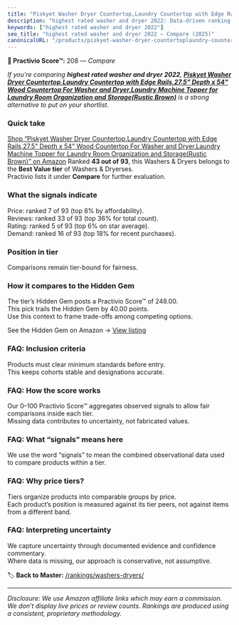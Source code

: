 ```yaml
---
title: "Piskyet Washer Dryer Countertop,Laundry Countertop with Edge Rails,27.5\" Depth x 54\" Wood Countertop For Washer and Dryer,Laundry Machine Topper for Laundry Room Organization and Storage(Rustic Brown)"
description: "highest rated washer and dryer 2022: Data-driven ranking using the Practivio Score™. Positioned by quality, value, demand, findability, momentum."
keywords: ["highest rated washer and dryer 2022"]
seo_title: "highest rated washer and dryer 2022 — Compare (2025)"
canonicalURL: "/products/piskyet-washer-dryer-countertoplaundry-countertop-with-edge-rails275-depth-x-54-wood-countertop-for-washer-and-dryerlaundry-machine-topper-for-laundry-room-organization-and-storagerustic-brown-B0D9RZFC6T/"
---
```


**🛒 Practivio Score™:** 208 — _Compare_


*If you're comparing **highest rated washer and dryer 2022**, **[Piskyet Washer Dryer Countertop,Laundry Countertop with Edge Rails,27.5" Depth x 54" Wood Countertop For Washer and Dryer,Laundry Machine Topper for Laundry Room Organization and Storage(Rustic Brown)](https://www.amazon.com/dp/B0D9RZFC6T?tag=practivio-20)** is a strong alternative to put on your shortlist.*
### Quick take
[Shop “Piskyet Washer Dryer Countertop,Laundry Countertop with Edge Rails,27.5" Depth x 54" Wood Countertop For Washer and Dryer,Laundry Machine Topper for Laundry Room Organization and Storage(Rustic Brown)” on Amazon](https://www.amazon.com/dp/B0D9RZFC6T?tag=practivio-20)
Ranked **43 out of 93**, this Washers & Dryers belongs to the **Best Value tier** of Washers & Dryerses.  
Practivio lists it under **Compare** for further evaluation.

### What the signals indicate
Price: ranked 7 of 93 (top 8% by affordability).  
Reviews: ranked 33 of 93 (top 36% for total count).  
Rating: ranked 5 of 93 (top 6% on star average).  
Demand: ranked 16 of 93 (top 18% for recent purchases).

### Position in tier
Comparisons remain tier-bound for fairness.

### How it compares to the Hidden Gem
The tier’s Hidden Gem posts a Practivio Score™ of 248.00.  
This pick trails the Hidden Gem by 40.00 points.  
Use this context to frame trade-offs among competing options.  

See the Hidden Gem on Amazon → [View listing](https://www.amazon.com/dp/B09YLKMHLH?tag=practivio-20)

### FAQ: Inclusion criteria
Products must clear minimum standards before entry.  
This keeps cohorts stable and designations accurate.

### FAQ: How the score works
Our 0–100 Practivio Score™ aggregates observed signals to allow fair comparisons inside each tier.  
Missing data contributes to uncertainty, not fabricated values.

### FAQ: What “signals” means here
We use the word “signals” to mean the combined observational data used to compare products within a tier.

### FAQ: Why price tiers?
Tiers organize products into comparable groups by price.  
Each product’s position is measured against its tier peers, not against items from a different band.

### FAQ: Interpreting uncertainty
We capture uncertainty through documented evidence and confidence commentary.  
Where data is missing, our approach is conservative, not assumptive.

<!-- Missing template for Compare/CompareWithinPriceClass -->


🏷️ **Back to Master:** [/rankings/washers-dryers/](/rankings/washers-dryers/)

---
_Disclosure: We use Amazon affiliate links which may earn a commission. We don’t display live prices or review counts. Rankings are produced using a consistent, proprietary methodology._
